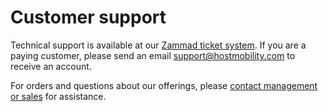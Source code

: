 # Customer support

Technical support is available at our [Zammad ticket system](https://hostmobility.zammad.com/). If you are a paying customer, please send an email support@hostmobility.com to receive an account.

For orders and questions about our offerings, please [contact management or sales](https://hostmobility-eng.setek.se/host-mobility-the-team/) for assistance.

